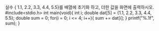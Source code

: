 실수 { 1.1, 2.2, 3.3, 4.4, 5.5}를 배열에 초기화 하고, 더한 값을 화면에 출력하시오.
#include<stdio.h>
int main(void){
	int i; 
	double dat[5] = {1.1, 2.2, 3.3, 4.4, 5.5};
	double sum = 0;
	for(i = 0; i <= 4; i++){
		sum += dat[i];
	}
	printf("%.1f", sum);
}
